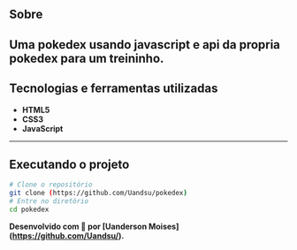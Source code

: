 ##  Sobre   
Uma pokedex usando javascript e api da propria pokedex para um treininho.
---

##  Tecnologias e ferramentas utilizadas
- **HTML5**
- **CSS3**
- **JavaScript** 

---

##  Executando o projeto

```bash
# Clone o repositório
git clone (https://github.com/Uandsu/pokedex)
# Entre no diretório
cd pokedex
```

**Desenvolvido com 💛 por [Uanderson Moises] (https://github.com/Uandsu/).**
